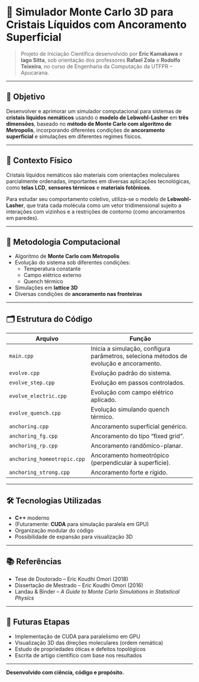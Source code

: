 # 🧊 Simulador Monte Carlo 3D para Cristais Líquidos com Ancoramento Superficial

> Projeto de Iniciação Científica desenvolvido por **Eric Kamakawa** e **Iago Sitta**, sob orientação dos professores **Rafael Zola** e **Rodolfo Teixeira**, no curso de Engenharia da Computação da UTFPR – Apucarana.

---

## 🎯 Objetivo

Desenvolver e aprimorar um simulador computacional para sistemas de **cristais líquidos nemáticos** usando o **modelo de Lebwohl-Lasher** em **três dimensões**, baseado no **método de Monte Carlo com algoritmo de Metropolis**, incorporando diferentes condições de **ancoramento superficial** e simulações em diferentes regimes físicos.

---

## 🔬 Contexto Físico

Cristais líquidos nemáticos são materiais com orientações moleculares parcialmente ordenadas, importantes em diversas aplicações tecnológicas, como **telas LCD**, **sensores térmicos** e **materiais fotônicos**.

Para estudar seu comportamento coletivo, utiliza-se o modelo de **Lebwohl-Lasher**, que trata cada molécula como um vetor tridimensional sujeito a interações com vizinhos e a restrições de contorno (como ancoramentos em paredes).

---

## 🧮 Metodologia Computacional

- Algoritmo de **Monte Carlo com Metropolis**
- Evolução do sistema sob diferentes condições:
  - Temperatura constante
  - Campo elétrico externo
  - Quench térmico
- Simulações em **lattice 3D**
- Diversas condições de **ancoramento nas fronteiras**

---

## 🗂️ Estrutura do Código

| Arquivo                      | Função |
|-----------------------------|--------|
| `main.cpp`                  | Inicia a simulação, configura parâmetros, seleciona métodos de evolução e ancoramento. |
| `evolve.cpp`                | Evolução padrão do sistema. |
| `evolve_step.cpp`          | Evolução em passos controlados. |
| `evolve_electric.cpp`      | Evolução com campo elétrico aplicado. |
| `evolve_quench.cpp`        | Evolução simulando quench térmico. |
| `anchoring.cpp`            | Ancoramento superficial genérico. |
| `anchoring_fg.cpp`         | Ancoramento do tipo “fixed grid”. |
| `anchoring_rp.cpp`         | Ancoramento randômico-planar. |
| `anchoring_homeotropic.cpp`| Ancoramento homeotrópico (perpendicular à superfície). |
| `anchoring_strong.cpp`     | Ancoramento forte e rígido. |

---

## 🛠️ Tecnologias Utilizadas

- **C++** moderno
- (Futuramente: **CUDA** para simulação paralela em GPU)
- Organização modular do código
- Possibilidade de expansão para visualização 3D

---


## 📚 Referências

- Tese de Doutorado – Eric Koudhi Omori (2018)
- Dissertação de Mestrado – Eric Koudhi Omori (2016)
- Landau & Binder – *A Guide to Monte Carlo Simulations in Statistical Physics*

---

## 📌 Futuras Etapas

- Implementação de CUDA para paralelismo em GPU
- Visualização 3D das direções moleculares (ordem nemática)
- Estudo de propriedades óticas e defeitos topológicos
- Escrita de artigo científico com base nos resultados

---

**Desenvolvido com ciência, código e propósito.**
